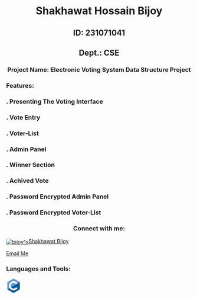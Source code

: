 <h1 align="center">
  Shakhawat Hossain Bijoy 
</h1>
<h2 align="center">
  ID: 231071041 
</h2>
<h2 align="center">
  Dept.: CSE
</h2>
<h3 align="center">Project Name: Electronic Voting System Data Structure Project 
</h3>
<h3 align="left">
  Features: 
</h3>
<h3 align="left">
  . Presenting The Voting Interface 
</h3>
<h3 align="left">
  . Vote Entry 
</h3>
<h3 align="left">
  . Voter-List
</h3>
<h3 align="left">
  . Admin Panel
</h3>
<h3 align="left">
  . Winner Section
</h3>
<h3 align="left">
  . Achived Vote
</h3>
<h3 align="left">
  . Password Encrypted Admin Panel
</h3>
<h3 align="left">
  . Password Encrypted Voter-List
</h3>

<h3 align="center">Connect with me:</h3>
<p align="left">
  <a href="https://fb.com/bijoy1x" target="blank"><img align="center" src="https://raw.githubusercontent.com/rahuldkjain/github-profile-readme-generator/master/src/images/icons/Social/facebook.svg" alt="bijoy1x" height="30" width="40" />Shakhawat Bijoy</a>
</p>
<p align="left">
  <a href="mailto:shakhawatbijoy1@gmail.com">Email Me</a>
</p>


<h3 align="left">Languages and Tools:</h3>
<p align="left"> <a href="https://www.cprogramming.com/" target="_blank" rel="noreferrer"> <img src="https://raw.githubusercontent.com/devicons/devicon/master/icons/c/c-original.svg" alt="c" width="40" height="40"/> </a> </p>
